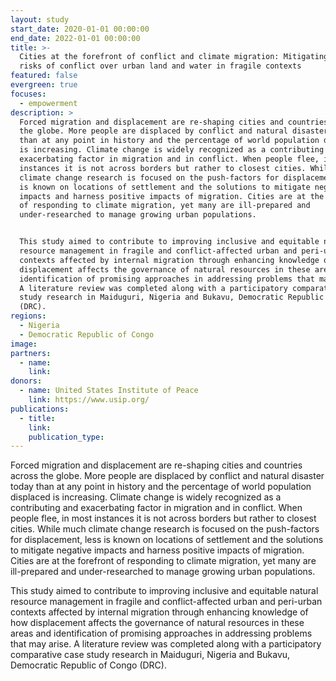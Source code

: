 ```yaml
---
layout: study
start_date: 2020-01-01 00:00:00
end_date: 2022-01-01 00:00:00
title: >-
  Cities at the forefront of conflict and climate migration: Mitigating the
  risks of conflict over urban land and water in fragile contexts
featured: false
evergreen: true
focuses:
  - empowerment
description: >
  Forced migration and displacement are re-shaping cities and countries across
  the globe. More people are displaced by conflict and natural disaster today
  than at any point in history and the percentage of world population displaced
  is increasing. Climate change is widely recognized as a contributing and
  exacerbating factor in migration and in conflict. When people flee, in most
  instances it is not across borders but rather to closest cities. While much
  climate change research is focused on the push-factors for displacement, less
  is known on locations of settlement and the solutions to mitigate negative
  impacts and harness positive impacts of migration. Cities are at the forefront
  of responding to climate migration, yet many are ill-prepared and
  under-researched to manage growing urban populations. 


  This study aimed to contribute to improving inclusive and equitable natural
  resource management in fragile and conflict-affected urban and peri-urban
  contexts affected by internal migration through enhancing knowledge of how
  displacement affects the governance of natural resources in these areas and
  identification of promising approaches in addressing problems that may arise.
  A literature review was completed along with a participatory comparative case
  study research in Maiduguri, Nigeria and Bukavu, Democratic Republic of Congo
  (DRC).   
regions:
  - Nigeria
  - Democratic Republic of Congo
image:
partners:
  - name:
    link:
donors:
  - name: United States Institute of Peace
    link: https://www.usip.org/
publications:
  - title:
    link:
    publication_type:
---
```


Forced migration and displacement are re-shaping cities and countries across the globe. More people are displaced by conflict and natural disaster today than at any point in history and the percentage of world population displaced is increasing. Climate change is widely recognized as a contributing and exacerbating factor in migration and in conflict. When people flee, in most instances it is not across borders but rather to closest cities. While much climate change research is focused on the push-factors for displacement, less is known on locations of settlement and the solutions to mitigate negative impacts and harness positive impacts of migration. Cities are at the forefront of responding to climate migration, yet many are ill-prepared and under-researched to manage growing urban populations.&nbsp;

This study aimed to contribute to improving inclusive and equitable natural resource management in fragile and conflict-affected urban and peri-urban contexts affected by internal migration through enhancing knowledge of how displacement affects the governance of natural resources in these areas and identification of promising approaches in addressing problems that may arise. A literature review was completed along with a participatory comparative case study research in Maiduguri, Nigeria and Bukavu, Democratic Republic of Congo (DRC). &nbsp;&nbsp;
